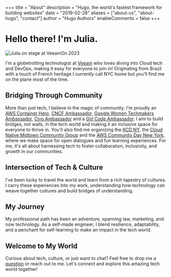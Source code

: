 +++
title = "About"
description = "Hugo, the world's fastest framework for building websites"
date = "2019-02-28"
aliases = ["about-us", "about-hugo", "contact"]
author = "Hugo Authors"
enableComments = false
+++

# Hello there! I'm Julia.

![Julia on stage at VeeamOn 2023](https://blog-imgs-23.s3.amazonaws.com/veeamon23.jpeg)

I'm a globetrotting technologist at [Veeam](https://www.veeam.com/) who loves diving into Cloud tech and DevOps, making it easy for everyone to join in! Originating from Brazil with a touch of French heritage I currently call NYC home but you'll find me on the plane most of the time.

## Bridging Through Community
More than just tech, I believe in the magic of community. I'm proudly an [AWS Container Hero](https://aws.amazon.com/developer/community/heroes/julia-morgado/?did=dh_card&trk=dh_card), [CNCF Ambassador](https://www.cncf.io/people/ambassadors/?_sft_lf-country=us&_sft_lf-expertise=non-technical&p=julia-furst-morgado), [Google Women Techmakers Ambassador](https://developers.google.com/womentechmakers), [Civo Ambassador](https://www.civo.com/ambassadors) and a [Girl Code Ambassador](https://www.girl-code.co.uk/). I aim to build bridges, not walls, in the tech world and making it an inclusive space for everyone to thrive in. You'll also find me organizing the [KCD NY](https://community.cncf.io/kcd-new-york/), the [Cloud Native Midtown Community Group](https://community.cncf.io/cloud-native-midtown/) and the [AWS Community Day New York](https://www.awscommunitynewyork.com/), where we make space for open dialogues and fun learning experiences. For me, it's all about harnessing tech to foster collaboration, inclusivity, and growth in our communities.

## Intersection of Tech & Culture
I've been lucky to travel the world and learn from a rich tapestry of cultures. I carry these experiences into my work, understanding how technology can weave together cultures and build bridges of understanding.

## My Journey
My professional path has been an adventure, spanning law, marketing, and now technology. As a self-made engineer, I blend resilience, adaptability, and a penchant for self-learning to make an impact in the tech world.

## Welcome to My World
Curious about tech, culture, or just want to chat? Feel free to drop me a [question](/ama/) or reach out to me. Let's connect and explore this amazing tech world together!

